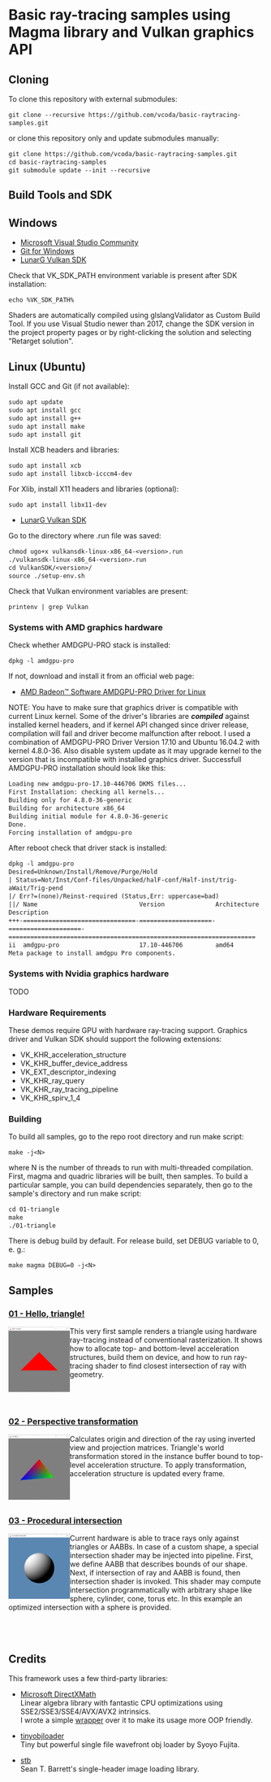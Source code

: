 ﻿# Basic ray-tracing samples using Magma library and Vulkan graphics API

## Cloning

To clone this repository with external submodules:
```
git clone --recursive https://github.com/vcoda/basic-raytracing-samples.git
``` 
or clone this repository only and update submodules manually:
```
git clone https://github.com/vcoda/basic-raytracing-samples.git
cd basic-raytracing-samples
git submodule update --init --recursive
``` 

## Build Tools and SDK

## Windows

* [Microsoft Visual Studio Community](https://www.visualstudio.com/downloads/)<br>
* [Git for Windows](https://git-scm.com/download)<br>
* [LunarG Vulkan SDK](https://www.lunarg.com/vulkan-sdk/)<br>

Check that VK_SDK_PATH environment variable is present after SDK installation:
```
echo %VK_SDK_PATH%
```
Shaders are automatically compiled using glslangValidator as Custom Build Tool.
If you use Visual Studio newer than 2017, change the SDK version in the project property pages or by right-clicking the solution and selecting "Retarget solution".
</br>

## Linux (Ubuntu)

Install GCC and Git (if not available):
```
sudo apt update
sudo apt install gcc
sudo apt install g++
sudo apt install make
sudo apt install git
```
Install XCB headers and libraries:
```
sudo apt install xcb
sudo apt install libxcb-icccm4-dev
```
For Xlib, install X11 headers and libraries (optional):
```
sudo apt install libx11-dev
```

* [LunarG Vulkan SDK](https://www.lunarg.com/vulkan-sdk/)<br>

Go to the directory where .run file was saved:
```
chmod ugo+x vulkansdk-linux-x86_64-<version>.run
./vulkansdk-linux-x86_64-<version>.run
cd VulkanSDK/<version>/
source ./setup-env.sh
```
Check that Vulkan environment variables are present:
```
printenv | grep Vulkan
```

### Systems with AMD graphics hardware

Check whether AMDGPU-PRO stack is installed:
```
dpkg -l amdgpu-pro
```
If not, download and install it from an official web page:

* [AMD Radeon™ Software AMDGPU-PRO Driver for Linux](https://support.amd.com/en-us/kb-articles/Pages/AMDGPU-PRO-Install.aspx)<br>

NOTE: You have to make sure that graphics driver is compatible with current Linux kernel. Some of the driver's libraries are ***compiled*** against installed kernel headers, and if kernel API changed since driver release, compilation will fail and driver become malfunction after reboot. I used a combination of AMDGPU-PRO Driver Version 17.10 and Ubuntu 16.04.2 with kernel 4.8.0-36. Also disable system update as it may upgrade kernel to the version that is incompatible with installed graphics driver. 
Successfull AMDGPU-PRO installation should look like this:
```
Loading new amdgpu-pro-17.10-446706 DKMS files...
First Installation: checking all kernels...
Building only for 4.8.0-36-generic
Building for architecture x86_64
Building initial module for 4.8.0-36-generic
Done.
Forcing installation of amdgpu-pro
```
After reboot check that driver stack is installed:
```
dpkg -l amdgpu-pro
Desired=Unknown/Install/Remove/Purge/Hold
| Status=Not/Inst/Conf-files/Unpacked/halF-conf/Half-inst/trig-aWait/Trig-pend
|/ Err?=(none)/Reinst-required (Status,Err: uppercase=bad)
||/ Name                            Version              Architecture         Description
+++-===============================-====================-====================-====================================================================
ii  amdgpu-pro                      17.10-446706         amd64                Meta package to install amdgpu Pro components.
```
### Systems with Nvidia graphics hardware

TODO

### Hardware Requirements

These demos require GPU with hardware ray-tracing support. Graphics driver and Vulkan SDK should support the following extensions:

* VK_KHR_acceleration_structure
* VK_KHR_buffer_device_address
* VK_EXT_descriptor_indexing
* VK_KHR_ray_query
* VK_KHR_ray_tracing_pipeline
* VK_KHR_spirv_1_4

### Building

To build all samples, go to the repo root directory and run make script:
```
make -j<N>
```
where N is the number of threads to run with multi-threaded compilation. First, magma and quadric libraries will be built, then samples.
To build a particular sample, you can build dependencies separately, then go to the sample's directory and run make script:
```
cd 01-triangle
make
./01-triangle
```
There is debug build by default. For release build, set DEBUG variable to 0, e. g.:
```
make magma DEBUG=0 -j<N>
```

## Samples

### [01 - Hello, triangle!](01-triangle/)
<img src="./screenshots/01.png" height="128px" align="left">
This very first sample renders a triangle using hardware ray-tracing instead of conventional rasterization.
It shows how to allocate top- and bottom-level acceleration structures, build them on device, and how to run 
ray-tracing shader to find closest intersection of ray with geometry.
<br><br><br><br>

### [02 - Perspective transformation](02-transform/)
<img src="./screenshots/02.png" height="128px" align="left">
Calculates origin and direction of the ray using inverted view and projection matrices. Triangle's world transformation
stored in the instance buffer bound to top-level acceleration structure. To apply transformation, acceleration structure 
is updated every frame.
<br><br><br><br>

### [03 - Procedural intersection](03-procedural-intersection/)
<img src="./screenshots/03.png" height="128px" align="left">
Current hardware is able to trace rays only against triangles or AABBs. In case of a custom shape,
a special intersection shader may be injected into pipeline. First, we define AABB that describes bounds of our shape. 
Next, if intersection of ray and AABB is found, then intersection shader is invoked. This shader may compute intersection 
programmatically with arbitrary shape like sphere, cylinder, cone, torus etc. In this example an optimized intersection 
with a sphere is provided.
<br><br><br><br>

## Credits
This framework uses a few third-party libraries:

* [Microsoft DirectXMath](https://github.com/Microsoft/DirectXMath)<br>
  Linear algebra library with fantastic CPU optimizations using SSE2/SSE3/SSE4/AVX/AVX2 intrinsics.<br>
  I wrote a simple [wrapper](https://github.com/vcoda/rapid) over it to make its usage more OOP friendly.

* [tinyobjloader](https://github.com/tinyobjloader/tinyobjloader)<br>
  Tiny but powerful single file wavefront obj loader by Syoyo Fujita.

* [stb](https://github.com/nothings/stb)<br>
  Sean T. Barrett's single-header image loading library.
